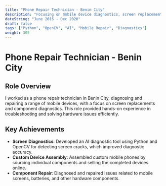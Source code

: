 ```yaml
---
title: "Phone Repair Technician - Benin City"
description: "Focusing on mobile device diagnostics, screen replacements, and other phone repair solutions."
dateString: "June 2016 - Dec 2020"
draft: false
tags: ["Python", "OpenCV", "AI", "Mobile Repair", "Diagnostics"]
weight: 305
---
```


# Phone Repair Technician - Benin City

## Role Overview
I worked as a phone repair technician in Benin City, diagnosing and repairing a range of mobile devices, with a focus on screen replacements and component diagnostics. This role provided hands-on experience in troubleshooting and solving hardware issues efficiently.

## Key Achievements
- **Screen Diagnostics**: Developed an AI diagnostic tool using Python and OpenCV for detecting screen cracks, which improved diagnostic accuracy.
- **Custom Device Assembly**: Assembled custom mobile phones by sourcing individual components and selling the completed devices online.
- **Component Repair**: Diagnosed and repaired issues related to mobile screens, batteries, and other hardware components.


